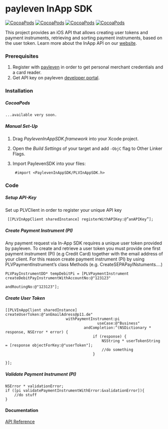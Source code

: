 # payleven InApp SDK

[![CocoaPods](https://img.shields.io/badge/Licence-MIT-brightgreen.svg?style=flat-square)]()
[![CocoaPods](https://img.shields.io/badge/Platform-iOS-yellow.svg?style=flat-square)]()
[![CocoaPods](https://img.shields.io/github/tag/Payleven/InApp-SDK-iOS.svg?style=flat-square)]()
[![CocoaPods](https://img.shields.io/badge/Made%20in-Berlin-red.svg?style=flat-square)]()

This project provides an iOS API that allows creating user tokens and payment instruments, retrieving and sorting payment instruments, based on the user token. Learn more about the InApp API on our [website](https://payleven.com/).

### Prerequisites

1. Register with [payleven](http://payleven.com) in order to get personal merchant credentials and a card reader.
2. Get API key on payleven [developer portal](https://payleven.de/developers/).

### Installation

##### CocoaPods

	...available very soon.

##### Manual Set-Up

1. Drag *PaylevenInAppSDK.framework* into your Xcode project.

2. Open the *Build Settings* of your target and add `-ObjC` flag to Other Linker Flags.

3. Import PaylevenSDK into your files:

        #import <PaylevenInAppSDK/PLVInAppSDK.h>

### Code    

##### Setup API-Key

Set up PLVClient in order to register your unique API key

	 [[PLVInAppClient sharedInstance] registerWithAPIKey:@”anAPIKey”];

##### Create Payment Instrument (PI)

Any payment request via In-App SDK requires a unique user token provided by payleven. To create and retrieve a user token you must provide one first payment instrument (PI) (e.g Credit Card) together with the email address of your client. For this reason create payment instrument (PI) by using PLVPaymentInstrument’s class Methods (e.g. CreateSEPAPayINstuments….)

	PLVPayInstrumentDD* tempDebitPi = [PLVPaymentInstrument createDebitPayInstrumentWithAccountNo:@"123123" 
												                                      andRoutingNo:@"123123"]; 

##### Create User Token

    [[PLVInAppClient sharedInstance] createUserToken:@"anEmailAdress@p11.de"
                               withPaymentInstrument:pi
                                             useCase:@"Business"
                                       andCompletion:^(NSDictionary * response, NSError * error) {
                                           if (response) {
                                               NSString * userTokenString = [response objectForKey:@"userToken"];
                                               //do something
                                           }
    
    }];


##### Validate Payment Instrument (PI)

	NSError * validationError;
	if ([pi validatePaymentInstrumentWithError:&validationError]){
		//do stuff
	}



#### Documentation
[API Reference](https://github.com/payleven/InApp-SDK-iOS/docs/html/index.html)